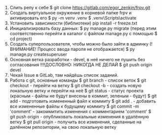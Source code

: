 1. Слить репу к себе
$ git clone https://gitlab.com/egor_zenkin/frpv.git
2. Создать виртуальное окружение в корневой папке frpv и активировать его
$ py -m venv .venv
$ .venv\Scripts\activate 
3. Установить зависимости (библиотеки)
pip install -r freeze.txt
4. Инициализировать базу данных:
$ py manage.py migrate
(перед этим соответственно перейти в каталог с файлом manage.py с помощью $ cd project)
5. Создать суперпользователя, чтобы можно было зайти в админку
(!ВНИМАНИЕ! Процесс ввода пароля не отображается)
$ py manage.py createsuperuser
6. Основная ветка разработки - devel, в неё ничего не пушить без согласования
!!!!ДОСЛОВНО: НИКОГДА НЕ ДЕЛАЙ $ git push origin devel
7. Чекай Issue в GitLab, там найдёшь список заданий.
8. Работа с git, основные команды
$ git branch - список веток
$ git checkout <name> - перейти на ветку <name>
$ git checkout -b <name> - создать новую локальную ветку <name> и перейти на неё
$ git status - статус проекта (красным - файлы не будут внесены в коммит, зеленым - будут)
$ git add <file> - подготовить измененный файл <file> к коммиту
$ git add . - добавить все измененные файлы к будущему коммиту
$ git commit -m 'comment' - закоммитить изменения с комментарием 'comment'
$ git push origin <branch> - опубликовать локальные изменения в удалённую ветку <branch>
$ git pull origin <branch> - получить все изменения, сделанные на далённом репозитории, на свою локальную ветку
